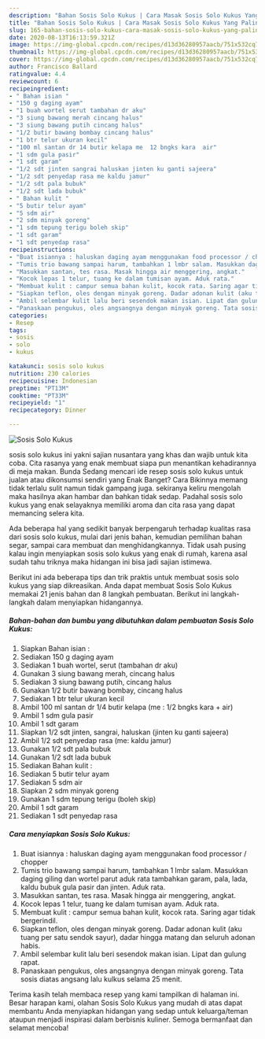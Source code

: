 ```yaml
---
description: "Bahan Sosis Solo Kukus | Cara Masak Sosis Solo Kukus Yang Paling Enak"
title: "Bahan Sosis Solo Kukus | Cara Masak Sosis Solo Kukus Yang Paling Enak"
slug: 165-bahan-sosis-solo-kukus-cara-masak-sosis-solo-kukus-yang-paling-enak
date: 2020-08-13T16:13:59.321Z
image: https://img-global.cpcdn.com/recipes/d13d36280957aacb/751x532cq70/sosis-solo-kukus-foto-resep-utama.jpg
thumbnail: https://img-global.cpcdn.com/recipes/d13d36280957aacb/751x532cq70/sosis-solo-kukus-foto-resep-utama.jpg
cover: https://img-global.cpcdn.com/recipes/d13d36280957aacb/751x532cq70/sosis-solo-kukus-foto-resep-utama.jpg
author: Francisco Ballard
ratingvalue: 4.4
reviewcount: 6
recipeingredient:
- " Bahan isian "
- "150 g daging ayam"
- "1 buah wortel serut tambahan dr aku"
- "3 siung bawang merah cincang halus"
- "3 siung bawang putih cincang halus"
- "1/2 butir bawang bombay cincang halus"
- "1 btr telur ukuran kecil"
- "100 ml santan dr 14 butir kelapa me  12 bngks kara  air"
- "1 sdm gula pasir"
- "1 sdt garam"
- "1/2 sdt jinten sangrai haluskan jinten ku ganti sajeera"
- "1/2 sdt penyedap rasa me kaldu jamur"
- "1/2 sdt pala bubuk"
- "1/2 sdt lada bubuk"
- " Bahan kulit "
- "5 butir telur ayam"
- "5 sdm air"
- "2 sdm minyak goreng"
- "1 sdm tepung terigu boleh skip"
- "1 sdt garam"
- "1 sdt penyedap rasa"
recipeinstructions:
- "Buat isiannya : haluskan daging ayam menggunakan food processor / chopper"
- "Tumis trio bawang sampai harum, tambahkan 1 lmbr salam. Masukkan daging giling dan wortel parut aduk rata tambahkan garam, pala, lada, kaldu bubuk gula pasir dan jinten. Aduk rata."
- "Masukkan santan, tes rasa. Masak hingga air menggering, angkat."
- "Kocok lepas 1 telur, tuang ke dalam tumisan ayam. Aduk rata."
- "Membuat kulit : campur semua bahan kulit, kocok rata. Saring agar tidak bergerindil."
- "Siapkan teflon, oles dengan minyak goreng. Dadar adonan kulit (aku tuang per satu sendok sayur), dadar hingga matang dan seluruh adonan habis."
- "Ambil selembar kulit lalu beri sesendok makan isian. Lipat dan gulung rapat."
- "Panaskaan pengukus, oles angsangnya dengan minyak goreng. Tata sosis diatas angsang lalu kulkus selama 25 menit."
categories:
- Resep
tags:
- sosis
- solo
- kukus

katakunci: sosis solo kukus 
nutrition: 230 calories
recipecuisine: Indonesian
preptime: "PT13M"
cooktime: "PT33M"
recipeyield: "1"
recipecategory: Dinner

---
```



![Sosis Solo Kukus](https://img-global.cpcdn.com/recipes/d13d36280957aacb/751x532cq70/sosis-solo-kukus-foto-resep-utama.jpg)


sosis solo kukus ini yakni sajian nusantara yang khas dan wajib untuk kita coba. Cita rasanya yang enak membuat siapa pun menantikan kehadirannya di meja makan.
Bunda Sedang mencari ide resep sosis solo kukus untuk jualan atau dikonsumsi sendiri yang Enak Banget? Cara Bikinnya memang tidak terlalu sulit namun tidak gampang juga. sekiranya keliru mengolah maka hasilnya akan hambar dan bahkan tidak sedap. Padahal sosis solo kukus yang enak selayaknya memiliki aroma dan cita rasa yang dapat memancing selera kita.

Ada beberapa hal yang sedikit banyak berpengaruh terhadap kualitas rasa dari sosis solo kukus, mulai dari jenis bahan, kemudian pemilihan bahan segar, sampai cara membuat dan menghidangkannya. Tidak usah pusing kalau ingin menyiapkan sosis solo kukus yang enak di rumah, karena asal sudah tahu triknya maka hidangan ini bisa jadi sajian istimewa.




Berikut ini ada beberapa tips dan trik praktis untuk membuat sosis solo kukus yang siap dikreasikan. Anda dapat membuat Sosis Solo Kukus memakai 21 jenis bahan dan 8 langkah pembuatan. Berikut ini langkah-langkah dalam menyiapkan hidangannya.

<!--inarticleads1-->

##### Bahan-bahan dan bumbu yang dibutuhkan dalam pembuatan Sosis Solo Kukus:

1. Siapkan  Bahan isian :
1. Sediakan 150 g daging ayam
1. Sediakan 1 buah wortel, serut (tambahan dr aku)
1. Gunakan 3 siung bawang merah, cincang halus
1. Sediakan 3 siung bawang putih, cincang halus
1. Gunakan 1/2 butir bawang bombay, cincang halus
1. Sediakan 1 btr telur ukuran kecil
1. Ambil 100 ml santan dr 1/4 butir kelapa (me : 1/2 bngks kara + air)
1. Ambil 1 sdm gula pasir
1. Ambil 1 sdt garam
1. Siapkan 1/2 sdt jinten, sangrai, haluskan (jinten ku ganti sajeera)
1. Ambil 1/2 sdt penyedap rasa (me: kaldu jamur)
1. Gunakan 1/2 sdt pala bubuk
1. Gunakan 1/2 sdt lada bubuk
1. Sediakan  Bahan kulit :
1. Sediakan 5 butir telur ayam
1. Sediakan 5 sdm air
1. Siapkan 2 sdm minyak goreng
1. Gunakan 1 sdm tepung terigu (boleh skip)
1. Ambil 1 sdt garam
1. Sediakan 1 sdt penyedap rasa




<!--inarticleads2-->

##### Cara menyiapkan Sosis Solo Kukus:

1. Buat isiannya : haluskan daging ayam menggunakan food processor / chopper
1. Tumis trio bawang sampai harum, tambahkan 1 lmbr salam. Masukkan daging giling dan wortel parut aduk rata tambahkan garam, pala, lada, kaldu bubuk gula pasir dan jinten. Aduk rata.
1. Masukkan santan, tes rasa. Masak hingga air menggering, angkat.
1. Kocok lepas 1 telur, tuang ke dalam tumisan ayam. Aduk rata.
1. Membuat kulit : campur semua bahan kulit, kocok rata. Saring agar tidak bergerindil.
1. Siapkan teflon, oles dengan minyak goreng. Dadar adonan kulit (aku tuang per satu sendok sayur), dadar hingga matang dan seluruh adonan habis.
1. Ambil selembar kulit lalu beri sesendok makan isian. Lipat dan gulung rapat.
1. Panaskaan pengukus, oles angsangnya dengan minyak goreng. Tata sosis diatas angsang lalu kulkus selama 25 menit.




Terima kasih telah membaca resep yang kami tampilkan di halaman ini. Besar harapan kami, olahan Sosis Solo Kukus yang mudah di atas dapat membantu Anda menyiapkan hidangan yang sedap untuk keluarga/teman ataupun menjadi inspirasi dalam berbisnis kuliner. Semoga bermanfaat dan selamat mencoba!
